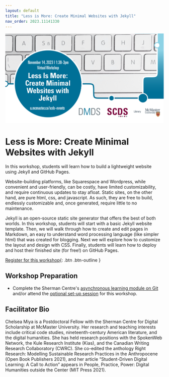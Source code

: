 ```yaml
---
layout: default
title: "Less is More: Create Minimal Websites with Jekyll"
nav_order: 2023.11141330
---
```

<img src="assets/img/Minimal.png" alt="Workshop Title Slide" width="720">

# Less is More: Create Minimal Websites with Jekyll

In this workshop, students will learn how to build a lightweight website using Jekyll and GitHub Pages.

Website-building platforms, like Squarespace and Wordpress, while convenient and user-friendly, can be costly, have limited customizability, and require continuous updates to stay afloat. Static sites, on the other hand, are pure html, css, and javascript. As such, they are free to build, endlessly customizable and, once generated, require little to no maintenance.

Jekyll is an open-source static site generator that offers the best of both worlds. In this workshop, students will start with a basic Jekyll website template. Then, we will walk through how to create and edit pages in Markdown, an easy to understand word processing language (like simpler html) that was created for blogging. Next we will explore how to customize the layout and design with CSS. Finally, students will learn how to deploy and host their finished site (for free!) on GitHub Pages.

[Register for this workshop](https://libcal.mcmaster.ca/event/3745106){: .btn .btn-outline }

## Workshop Preparation 

- Complete the Sherman Centre's [asynchronous learning module on Git](https://scds.github.io/intro-git/) and/or attend the [optional set-up session](https://libcal.mcmaster.ca/event/3745107) for this workshop.

## Facilitator Bio

Chelsea Miya is a Postdoctoral Fellow with the Sherman Centre for Digital Scholarship at McMaster University. Her research and teaching interests include critical code studies, nineteenth-century American literature, and the digital humanities. She has held research positions with the SpokenWeb Network, the Kule Research Institute (Kias), and the Canadian Writing Research Collaboratory (CWRC). She co-edited the anthology Right Research: Modelling Sustainable Research Practices in the Anthropocene (Open Book Publishers 2021), and her article “Student-Driven Digital Learning: A Call to Action” appears in People, Practice, Power: Digital Humanities outside the Center (MIT Press 2021).
  
<!-- # Workshop Recording

Coming Soon

# Workshop Slides

Coming Soon

# Links and Resources 

Coming Soon -->
